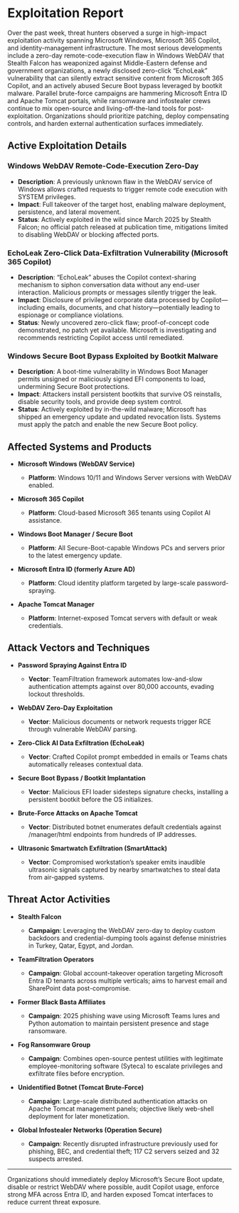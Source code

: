 # Exploitation Report

Over the past week, threat hunters observed a surge in high-impact exploitation activity spanning Microsoft Windows, Microsoft 365 Copilot, and identity-management infrastructure.  The most serious developments include a zero-day remote-code-execution flaw in Windows WebDAV that Stealth Falcon has weaponized against Middle-Eastern defense and government organizations, a newly disclosed zero-click “EchoLeak” vulnerability that can silently extract sensitive content from Microsoft 365 Copilot, and an actively abused Secure Boot bypass leveraged by bootkit malware.  Parallel brute-force campaigns are hammering Microsoft Entra ID and Apache Tomcat portals, while ransomware and infostealer crews continue to mix open-source and living-off-the-land tools for post-exploitation.  Organizations should prioritize patching, deploy compensating controls, and harden external authentication surfaces immediately.

## Active Exploitation Details

### Windows WebDAV Remote-Code-Execution Zero-Day
- **Description**: A previously unknown flaw in the WebDAV service of Windows allows crafted requests to trigger remote code execution with SYSTEM privileges.  
- **Impact**: Full takeover of the target host, enabling malware deployment, persistence, and lateral movement.  
- **Status**: Actively exploited in the wild since March 2025 by Stealth Falcon; no official patch released at publication time, mitigations limited to disabling WebDAV or blocking affected ports.  

### EchoLeak Zero-Click Data-Exfiltration Vulnerability (Microsoft 365 Copilot)
- **Description**: “EchoLeak” abuses the Copilot context-sharing mechanism to siphon conversation data without any end-user interaction.  Malicious prompts or messages silently trigger the leak.  
- **Impact**: Disclosure of privileged corporate data processed by Copilot—including emails, documents, and chat history—potentially leading to espionage or compliance violations.  
- **Status**: Newly uncovered zero-click flaw; proof-of-concept code demonstrated, no patch yet available.  Microsoft is investigating and recommends restricting Copilot access until remediated.  

### Windows Secure Boot Bypass Exploited by Bootkit Malware
- **Description**: A boot-time vulnerability in Windows Boot Manager permits unsigned or maliciously signed EFI components to load, undermining Secure Boot protections.  
- **Impact**: Attackers install persistent bootkits that survive OS reinstalls, disable security tools, and provide deep system control.  
- **Status**: Actively exploited by in-the-wild malware; Microsoft has shipped an emergency update and updated revocation lists.  Systems must apply the patch and enable the new Secure Boot policy.  

## Affected Systems and Products

- **Microsoft Windows (WebDAV Service)**  
  - **Platform**: Windows 10/11 and Windows Server versions with WebDAV enabled.

- **Microsoft 365 Copilot**  
  - **Platform**: Cloud-based Microsoft 365 tenants using Copilot AI assistance.

- **Windows Boot Manager / Secure Boot**  
  - **Platform**: All Secure-Boot-capable Windows PCs and servers prior to the latest emergency update.

- **Microsoft Entra ID (formerly Azure AD)**  
  - **Platform**: Cloud identity platform targeted by large-scale password-spraying.

- **Apache Tomcat Manager**  
  - **Platform**: Internet-exposed Tomcat servers with default or weak credentials.

## Attack Vectors and Techniques

- **Password Spraying Against Entra ID**  
  - **Vector**: TeamFiltration framework automates low-and-slow authentication attempts against over 80,000 accounts, evading lockout thresholds.

- **WebDAV Zero-Day Exploitation**  
  - **Vector**: Malicious documents or network requests trigger RCE through vulnerable WebDAV parsing.

- **Zero-Click AI Data Exfiltration (EchoLeak)**  
  - **Vector**: Crafted Copilot prompt embedded in emails or Teams chats automatically releases contextual data.

- **Secure Boot Bypass / Bootkit Implantation**  
  - **Vector**: Malicious EFI loader sidesteps signature checks, installing a persistent bootkit before the OS initializes.

- **Brute-Force Attacks on Apache Tomcat**  
  - **Vector**: Distributed botnet enumerates default credentials against /manager/html endpoints from hundreds of IP addresses.

- **Ultrasonic Smartwatch Exfiltration (SmartAttack)**  
  - **Vector**: Compromised workstation’s speaker emits inaudible ultrasonic signals captured by nearby smartwatches to steal data from air-gapped systems.

## Threat Actor Activities

- **Stealth Falcon**  
  - **Campaign**: Leveraging the WebDAV zero-day to deploy custom backdoors and credential-dumping tools against defense ministries in Turkey, Qatar, Egypt, and Jordan.  

- **TeamFiltration Operators**  
  - **Campaign**: Global account-takeover operation targeting Microsoft Entra ID tenants across multiple verticals; aims to harvest email and SharePoint data post-compromise.  

- **Former Black Basta Affiliates**  
  - **Campaign**: 2025 phishing wave using Microsoft Teams lures and Python automation to maintain persistent presence and stage ransomware.  

- **Fog Ransomware Group**  
  - **Campaign**: Combines open-source pentest utilities with legitimate employee-monitoring software (Syteca) to escalate privileges and exfiltrate files before encryption.  

- **Unidentified Botnet (Tomcat Brute-Force)**  
  - **Campaign**: Large-scale distributed authentication attacks on Apache Tomcat management panels; objective likely web-shell deployment for later monetization.  

- **Global Infostealer Networks (Operation Secure)**  
  - **Campaign**: Recently disrupted infrastructure previously used for phishing, BEC, and credential theft; 117 C2 servers seized and 32 suspects arrested.  

---

Organizations should immediately deploy Microsoft’s Secure Boot update, disable or restrict WebDAV where possible, audit Copilot usage, enforce strong MFA across Entra ID, and harden exposed Tomcat interfaces to reduce current threat exposure.